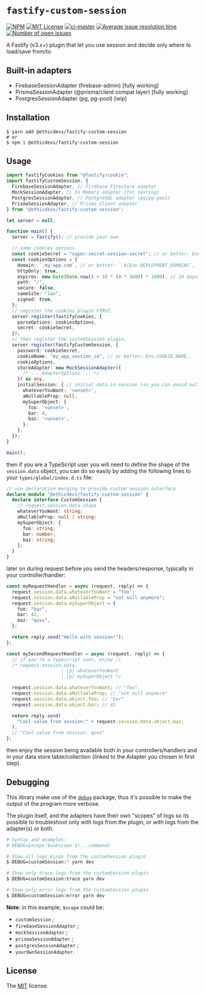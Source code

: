 # `fastify-custom-session`

[![NPM](https://img.shields.io/npm/v/@ethicdevs/fastify-custom-session?color=red)](https://www.npmjs.com/@ethicdevs/fastify-custom-session)
[![MIT License](https://img.shields.io/github/license/ethicdevs/fastify-custom-session.svg?color=blue)](https://github.com/ethicdevs/fastify-custom-session/blob/master/LICENSE)
[![ci-master](https://github.com/EthicDevs/fastify-custom-session/actions/workflows/ci-master.yml/badge.svg)](https://github.com/EthicDevs/fastify-custom-session/actions/workflows/ci-master.yml)
[![Average issue resolution time](https://isitmaintained.com/badge/resolution/ethicdevs/fastify-custom-session.svg)](https://isitmaintained.com/project/ethicdevs/fastify-custom-session)
[![Number of open issues](https://isitmaintained.com/badge/open/ethicdevs/fastify-custom-session.svg)](https://isitmaintained.com/project/ethicdevs/fastify-custom-session)

A Fastify (v3.x+) plugin that let you use session and decide only where to load/save from/to

## Built-in adapters

- FirebaseSessionAdapter (firebase-admin) [fully working]
- PrismaSessionAdapter (@prisma/client compat layer) [fully working]
- PostgresSessionAdapter (pg, pg-pool) [wip]

## Installation

```shell
$ yarn add @ethicdevs/fastify-custom-session
# or
$ npm i @ethicdevs/fastify-custom-session
```

## Usage

```ts
import fastifyCookies from "@fastify/cookie";
import fastifyCustomSession, {
  FirebaseSessionAdapter, // Firebase Firestore adapter
  MockSessionAdapter, // In Memory adapter (for testing)
  PostgresSessionAdapter, // PostgreSQL adapter (pg/pg-pool)
  PrismaSessionAdapter, // Prisma Client adapter
} from "@ethicdevs/fastify-custom-session";

let server = null;

function main() {
  server = fastify(); // provide your own

  // some cookies options
  const cookieSecret = "super-secret-session-secret"; // or better: Env.SESSION_SECRET
  const cookiesOptions = {
    domain: `.my-app.com`, // or better: `.${Env.DEPLOYMENT_DOMAIN}`,
    httpOnly: true,
    expires: new Date(Date.now() + 10 * (8 * 3600) * 1000), // 10 days in secs
    path: "/",
    secure: false,
    sameSite: "lax",
    signed: true,
  };
  // register the cookies plugin FIRST.
  server.register(fastifyCookies, {
    parseOptions: cookiesOptions,
    secret: cookieSecret,
  });
  // then register the customSession plugin.
  server.register(fastifyCustomSession, {
    password: cookieSecret,
    cookieName: "my_app_session_id", // or better: Env.COOKIE_NAME,
    cookieOptions,
    storeAdapter: new MockSessionAdapter({
      /* ... AdapterOptions ... */
    }) as any,
    initialSession: { // initial data in session (so you can avoid null's)
      whateverYouWant: '<unset>',
      aNullableProp: null,
      mySuperObject: {
        foo: '<unset>',
        bar: 0,
        baz: '<unset>',
      };
    },
  });
}

main();
```

then if you are a TypeScript user you will need to define the shape of the
`session.data` object, you can do so easily by adding the following lines to your
`types/global/index.d.ts` file:

```ts
// use declaration merging to provide custom session interface
declare module "@ethicdevs/fastify-custom-session" {
  declare interface CustomSession {
    // request.session.data shape
    whateverYouWant: string;
    aNullableProp: null | string;
    mySuperObject: {
      foo: string;
      bar: number;
      baz: string;
    };
  }
}
```

later on during request before you send the headers/response, typically in your controller/handler:

```ts
const myRequestHandler = async (request, reply) => {
  request.session.data.whateverYouWant = "foo";
  request.session.data.aNullableProp = "not null anymore";
  request.session.data.mySuperObject = {
    foo: "bar",
    bar: 42,
    baz: "quxx",
  };

  return reply.send("Hello with session!");
};

const mySecondRequestHandler = async (request, reply) => {
  // if you're a typescript user, enjoy ;)
  /* request.session.data.
                    | [p] whateverYouWant
                    | [p] mySuperObject */

  request.session.data.whateverYouWant; // "foo"
  request.session.data.aNullableProp; // "not null anymore"
  request.session.data.object.foo; // "bar"
  request.session.data.object.bar; // 42

  return reply.send(
    "Cool value from session:" + request.session.data.object.baz,
  );
  // "Cool value from session: quxx"
};
```

then enjoy the session being available both in your controllers/handlers and in
your data store table/collection (linked to the Adapter you chosen in first step).

## Debugging

This library make use of the [`debug`](https://npmjs.com/package/debug) package,
thus it's possible to make the output of the program more verbose.

The plugin itself, and the adapters have their own "scopes" of logs so its possible
to troubleshoot only with logs from the plugin, or with logs from the adapter(s) or both.

```bash
# Syntax and examples:
# DEBUG=$scope:$subscope $(...command)

# Show all logs kinds from the customSession plugin
$ DEBUG=customSession:* yarn dev

# Show only trace logs from the customSession plugin
$ DEBUG=customSession:trace yarn dev

# Show only error logs from the customSession plugin
$ DEBUG=customSession:error yarn dev
```

**Note**: in this example, `$scope` could be:

- `customSession` ;
- `firebaseSessionAdapter` ;
- `mockSessionAdapter` ;
- `prismaSessionAdapter` ;
- `postgresSessionAdapter` ;
- `yourOwnSessionAdapter`.

## License

The [MIT](/LICENSE) license.

